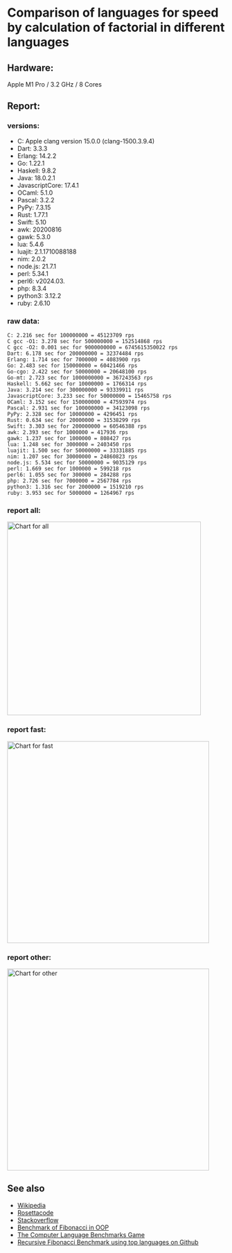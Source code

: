 Comparison of languages for speed by calculation of factorial in different languages
====================================================================================

Hardware:
---------
Apple M1 Pro / 3.2 GHz / 8 Cores


Report:
-------
### versions:

  * C: Apple clang version 15.0.0 (clang-1500.3.9.4)
  * Dart: 3.3.3
  * Erlang: 14.2.2
  * Go: 1.22.1
  * Haskell: 9.8.2
  * Java: 18.0.2.1
  * JavascriptCore: 17.4.1
  * OCaml: 5.1.0
  * Pascal: 3.2.2
  * PyPy: 7.3.15
  * Rust: 1.77.1
  * Swift: 5.10
  * awk: 20200816
  * gawk: 5.3.0
  * lua: 5.4.6
  * luajit: 2.1.1710088188
  * nim: 2.0.2
  * node.js: 21.7.1
  * perl: 5.34.1
  * perl6:  v2024.03.
  * php: 8.3.4
  * python3: 3.12.2
  * ruby: 2.6.10


### raw data:

    C: 2.216 sec for 100000000 = 45123709 rps
    C gcc -O1: 3.278 sec for 500000000 = 152514868 rps
    C gcc -O2: 0.001 sec for 9000000000 = 6745615350022 rps
    Dart: 6.178 sec for 200000000 = 32374484 rps
    Erlang: 1.714 sec for 7000000 = 4083900 rps
    Go: 2.483 sec for 150000000 = 60421466 rps
    Go-cgo: 2.422 sec for 50000000 = 20648100 rps
    Go-mt: 2.723 sec for 1000000000 = 367243563 rps
    Haskell: 5.662 sec for 10000000 = 1766314 rps
    Java: 3.214 sec for 300000000 = 93339911 rps
    JavascriptCore: 3.233 sec for 50000000 = 15465758 rps
    OCaml: 3.152 sec for 150000000 = 47593974 rps
    Pascal: 2.931 sec for 100000000 = 34123098 rps
    PyPy: 2.328 sec for 10000000 = 4296451 rps
    Rust: 0.634 sec for 20000000 = 31538299 rps
    Swift: 3.303 sec for 200000000 = 60546388 rps
    awk: 2.393 sec for 1000000 = 417936 rps
    gawk: 1.237 sec for 1000000 = 808427 rps
    lua: 1.248 sec for 3000000 = 2403450 rps
    luajit: 1.500 sec for 50000000 = 33331885 rps
    nim: 1.207 sec for 30000000 = 24860823 rps
    node.js: 5.534 sec for 50000000 = 9035129 rps
    perl: 1.669 sec for 1000000 = 599218 rps
    perl6: 1.055 sec for 300000 = 284288 rps
    php: 2.726 sec for 7000000 = 2567784 rps
    python3: 1.316 sec for 2000000 = 1519210 rps
    ruby: 3.953 sec for 5000000 = 1264967 rps


### report all:

<img alt="Chart for all" width="447" src="https://chart.googleapis.com/chart?cht=bhs&chs=671x447&chd=t%3A367243563%2C152514867%2C93339911%2C60546387%2C60421466%2C47593973%2C45123708%2C34123097%2C33331884%2C32374483%2C31538299%2C24860822%2C20648100%2C15465757%2C9035128%2C4296450%2C4083900%2C2567784%2C2403450%2C1766313%2C1519210%2C1264967%2C808426%2C599217%2C417936&chco=4d89f9&chbh=12&chds=0,367243563.45978&chxt=x,y,r&chxl=1%3A%7Cawk%7Cperl%7Cgawk%7Cruby%7Cpython3%7CHaskell%7Clua%7Cphp%7CErlang%7CPyPy%7Cnode.js%7CJavascriptCore%7CGo-cgo%7Cnim%7CRust%7CDart%7Cluajit%7CPascal%7CC%7COCaml%7CGo%7CSwift%7CJava%7CC%20gcc%20-O1%7CGo-mt%7C2%3A%7C417936%20rps%7C599217%20rps%7C808426%20rps%7C1264967%20rps%7C1519210%20rps%7C1766313%20rps%7C2403450%20rps%7C2567784%20rps%7C4083900%20rps%7C4296450%20rps%7C9035128%20rps%7C15465757%20rps%7C20648100%20rps%7C24860822%20rps%7C31538299%20rps%7C32374483%20rps%7C33331884%20rps%7C34123097%20rps%7C45123708%20rps%7C47593973%20rps%7C60421466%20rps%7C60546387%20rps%7C93339911%20rps%7C152514867%20rps%7C367243563%20rps%7C0%3A%7C0%20%25%7C10%20%25%7C20%20%25%7C30%20%25%7C40%20%25%7C50%20%25%7C60%20%25%7C70%20%25%7C80%20%25%7C90%20%25%7C100%20%25">

### report fast:

<img alt="Chart for fast" width="466" src="https://chart.googleapis.com/chart?cht=bhs&chs=700x277&chd=t%3A367243563%2C152514867%2C93339911%2C60546387%2C60421466%2C47593973%2C45123708%2C34123097%2C33331884%2C32374483%2C31538299%2C24860822%2C20648100%2C15465757%2C9035128&chco=4d89f9&chbh=12&chds=0,367243563.45978&chxt=x,y,r&chxl=1%3A%7Cnode.js%7CJavascriptCore%7CGo-cgo%7Cnim%7CRust%7CDart%7Cluajit%7CPascal%7CC%7COCaml%7CGo%7CSwift%7CJava%7CC%20gcc%20-O1%7CGo-mt%7C2%3A%7C9035128%20rps%7C15465757%20rps%7C20648100%20rps%7C24860822%20rps%7C31538299%20rps%7C32374483%20rps%7C33331884%20rps%7C34123097%20rps%7C45123708%20rps%7C47593973%20rps%7C60421466%20rps%7C60546387%20rps%7C93339911%20rps%7C152514867%20rps%7C367243563%20rps%7C0%3A%7C0%20%25%7C10%20%25%7C20%20%25%7C30%20%25%7C40%20%25%7C50%20%25%7C60%20%25%7C70%20%25%7C80%20%25%7C90%20%25%7C100%20%25">

### report other:

<img alt="Chart for other" width="466" src="https://chart.googleapis.com/chart?cht=bhs&chs=700x192&chd=t%3A4296450%2C4083900%2C2567784%2C2403450%2C1766313%2C1519210%2C1264967%2C808426%2C599217%2C417936&chco=4d89f9&chbh=12&chds=0,4296450.62480274&chxt=x,y,r&chxl=1%3A%7Cawk%7Cperl%7Cgawk%7Cruby%7Cpython3%7CHaskell%7Clua%7Cphp%7CErlang%7CPyPy%7C2%3A%7C417936%20rps%7C599217%20rps%7C808426%20rps%7C1264967%20rps%7C1519210%20rps%7C1766313%20rps%7C2403450%20rps%7C2567784%20rps%7C4083900%20rps%7C4296450%20rps%7C0%3A%7C0%20%25%7C10%20%25%7C20%20%25%7C30%20%25%7C40%20%25%7C50%20%25%7C60%20%25%7C70%20%25%7C80%20%25%7C90%20%25%7C100%20%25">



See also
--------

  * [Wikipedia](http://en.wikipedia.org/wiki/Factorial)
  * [Rosettacode](http://rosettacode.org/wiki/Factorial)
  * [Stackoverflow](http://stackoverflow.com/questions/23930/factorial-algorithms-in-different-languages)
  * [Benchmark of Fibonacci in OOP](https://github.com/Balancer/benchmarks-fib-obj)
  * [The Computer Language Benchmarks Game](http://benchmarksgame.alioth.debian.org)
  * [Recursive Fibonacci Benchmark using top languages on Github](https://github.com/drujensen/fib)
